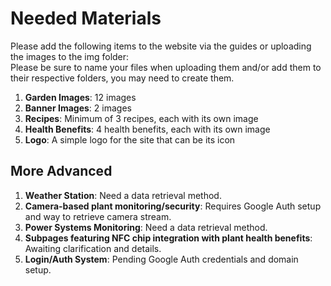 # Needed Materials

Please add the following items to the website via the guides or uploading the images to the img folder: <br>
Please be sure to name your files when uploading them and/or add them to their respective folders, you may need to create them.

1. **Garden Images**: 12 images
2. **Banner Images**: 2 images
3. **Recipes**: Minimum of 3 recipes, each with its own image
4. **Health Benefits**: 4 health benefits, each with its own image
5. **Logo**: A simple logo for the site that can be its icon

## More Advanced

1. **Weather Station**: Need a data retrieval method.
2. **Camera-based plant monitoring/security**: Requires Google Auth setup and way to retrieve camera stream.
3. **Power Systems Monitoring**: Need a data retrieval method.
4. **Subpages featuring NFC chip integration with plant health benefits**: Awaiting clarification and details.
5. **Login/Auth System**: Pending Google Auth credentials and domain setup.
